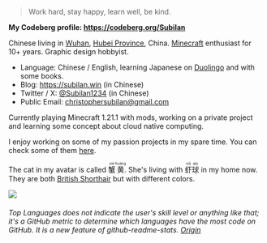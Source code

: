 > Work hard, stay happy, learn well, be kind.

**My Codeberg profile: https://codeberg.org/Subilan**

Chinese living in [Wuhan](https://en.wikipedia.org/wiki/Wuhan), [Hubei Province](https://en.wikipedia.org/wiki/Hubei), China. [Minecraft](https://minecraft.net) enthusiast for 10+ years. Graphic design hobbyist.

- Language: Chinese / English, learning Japanese on [Duolingo](https://www.google.com/search?q=duolingo) and with some books.
- Blog: <https://subilan.win> (in Chinese)
- Twitter / X: [@Subilan1234](https://x.com/Subilan1234) (in Chinese)
- Public Email: <christophersubilan@gmail.com>

Currently playing Minecraft 1.21.1 with mods, working on a private project and learning some concept about cloud native computing.

I enjoy working on some of my passion projects in my spare time. You can check some of them [here](./PROJECTS.md).

The cat in my avatar is called <ruby>蟹<rt>xiè</rt>黄<rt>huáng</rt></ruby>. She's living with <ruby>虾<rt>xiā</rt>球<rt>qiú</rt></ruby> in my home now. They are both [British Shorthair](https://en.wikipedia.org/wiki/British_Shorthair) but with different colors.

![](https://github-readme-stats.vercel.app/api/top-langs/?username=Subilan&hide=html,css,php,scss&layout=compact)

<h6>Top Languages does not indicate the user's skill level or anything like that; it's a GitHub metric to determine which languages have the most code on GitHub. It is a new feature of github-readme-stats. <a href="https://github.com/anuraghazra/github-readme-stats#top-languages-card" target="_blank">Origin</a></h6>
